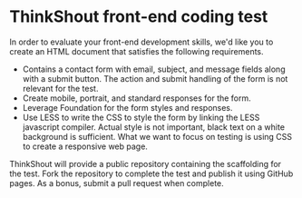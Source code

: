 # ThinkShout front-end coding test

In order to evaluate your front-end development skills, we'd like you to create an HTML document that satisfies the following requirements.

* Contains a contact form with email, subject, and message fields along with a submit button. The action and submit handling of the form is not relevant for the test.
* Create mobile, portrait, and standard responses for the form.
* Leverage Foundation for the form styles and responses.
* Use LESS to write the CSS to style the form by linking the LESS javascript compiler. Actual style is not important, black text on a white background is sufficient. What we want to focus on testing is using CSS to create a responsive web page.

ThinkShout will provide a public repository containing the scaffolding for the test. Fork the repository to complete the test and publish it using GitHub pages. As a bonus, submit a pull request when complete.